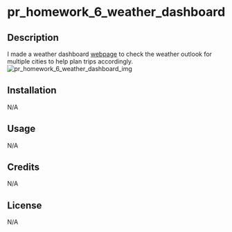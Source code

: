 # pr_homework_6_weather_dashboard

## Description

I made a weather dashboard <a href="https://parros.github.io/pr_homework_6_weather_dashboard/" target="_blank">webpage</a> to check the weather outlook for multiple cities to help plan trips accordingly.
![pr_homework_6_weather_dashboard_img](https://github.com/parros/pr_homework_6_weather_dashboard/assets/161364350/93d14a12-5477-4c75-a8f8-89ecdfcb3e5d)


## Installation

N/A

## Usage

N/A

## Credits

N/A

## License

N/A
